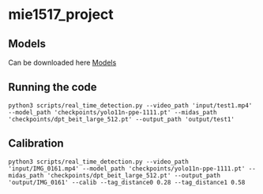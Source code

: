 # mie1517_project

## Models
Can be downloaded here [Models](https://drive.google.com/drive/folders/1_cE00JiE5j_5HQBPhx9-Th2CKNQ3MgVs?usp=sharing)

## Running the code
`python3 scripts/real_time_detection.py --video_path 'input/test1.mp4' --model_path 'checkpoints/yolo11n-ppe-1111.pt' --midas_path 'checkpoints/dpt_beit_large_512.pt' --output_path 'output/test1'`

## Calibration
`python3 scripts/real_time_detection.py --video_path 'input/IMG_0161.mp4' --model_path 'checkpoints/yolo11n-ppe-1111.pt' --midas_path 'checkpoints/dpt_beit_large_512.pt' --output_path 'output/IMG_0161' --calib --tag_distance0 0.28 --tag_distance1 0.58`

